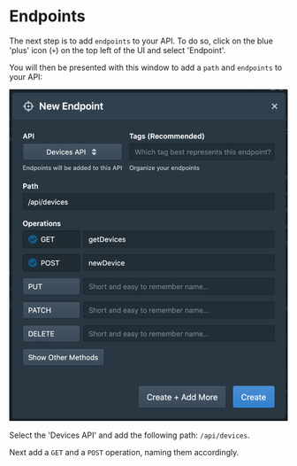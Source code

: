 # Endpoints

The next step is to add `endpoints` to your API. To do so, click on the blue 'plus' icon (`+`) on the top left of the UI and select 'Endpoint'.

You will then be presented with this window to add a `path` and `endpoints` to your API:

![add endpoints](../../assets/images/addEndpoints.png)

Select the 'Devices API' and add the following path: `/api/devices`.

Next add a `GET` and a `POST` operation, naming them accordingly.
